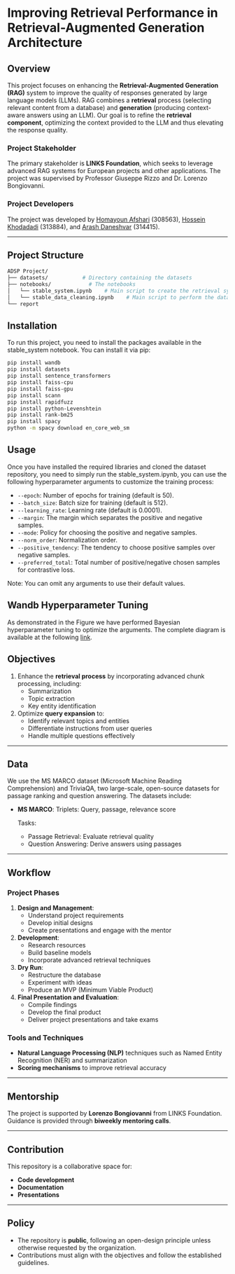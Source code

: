 # Improving Retrieval Performance in Retrieval-Augmented Generation Architecture

## Overview

This project focuses on enhancing the **Retrieval-Augmented Generation (RAG)** system to improve the quality of responses generated by large language models (LLMs). RAG combines a **retrieval** process (selecting relevant content from a database) and **generation** (producing context-aware answers using an LLM). Our goal is to refine the **retrieval component**, optimizing the context provided to the LLM and thus elevating the response quality.

### Project Stakeholder

The primary stakeholder is **LINKS Foundation**, which seeks to leverage advanced RAG systems for European projects and other applications. The project was supervised by Professor Giuseppe Rizzo and Dr. Lorenzo Bongiovanni.

### Project Developers

The project was developed by [Homayoun Afshari](https://www.linkedin.com/in/homayoun-afshari/) (308563), [Hossein Khodadadi](https://hossenkhodadadi.github.io/) (313884), and [Arash Daneshvar](https://www.linkedin.com/in/arash-daneshvar/) (314415).

---
## Project Structure
```bash
ADSP Project/
├── datasets/           # Directory containing the datasets
├── notebooks/            # The notebooks
│   └── stable_system.ipynb    # Main script to create the retrieval system
│   └── stable_data_cleaning.ipynb    # Main script to perform the data cleaning
└── report      
```
## Installation
To run this project, you need to install the packages available in the stable_system notebook. You can install it via pip:<br/>
```bash
pip install wandb
pip install datasets
pip install sentence_transformers
pip install faiss-cpu
pip install faiss-gpu
pip install scann
pip install rapidfuzz
pip install python-Levenshtein
pip install rank-bm25
pip install spacy
python -m spacy download en_core_web_sm
```

## Usage
Once you have installed the required libraries and cloned the dataset repository, you need to  simply run the stable_system.ipynb,  you can use the following hyperparameter arguments to customize the training process:

- `--epoch`: Number of epochs for training (default is 50).
- `--batch_size`: Batch size for training (default is 512).
- `--learning_rate`: Learning rate (default is 0.0001).
- `--margin`: The margin which separates the positive and negative samples.
- `--mode`: Policy for choosing the positive and negative samples.
- `--norm_order`: Normalization order.
- `--positive_tendency`: The tendency to choose positive samples over negative samples.
- `--preferred_total`: Total number of positive/negative chosen samples for contrastive loss.

Note: You can omit any arguments to use their default values.

## Wandb Hyperparameter Tuning 

As demonstrated in the Figure we have performed Bayesian hyperparameter tuning to optimize the arguments. The complete diagram is available at the following [link](https://wandb.ai/adsp-gt3-o1/ms-marco/reports/-25-01-25-00-01-37---VmlldzoxMTA3ODgzNg).


## Objectives

1. Enhance the **retrieval process** by incorporating advanced chunk processing, including:
   - Summarization
   - Topic extraction
   - Key entity identification
2. Optimize **query expansion** to:
   - Identify relevant topics and entities
   - Differentiate instructions from user queries
   - Handle multiple questions effectively

---

## Data
<!---
We use the **MS MARCO dataset (Microsoft Machine Reading Comprehension)**, a large-scale, open-source dataset for passage ranking and question answering. The dataset includes:
- **Triplets**: Query, passage, relevance score
- Tasks:
  - **Passage Retrieval**: Evaluate retrieval quality
  - **Question Answering**: Derive answers using passages 
--->

We use the MS MARCO dataset (Microsoft Machine Reading Comprehension) and TriviaQA, two large-scale, open-source datasets for passage ranking and question answering. The datasets include:

- **MS MARCO**:
Triplets: Query, passage, relevance score  

  Tasks:
   - Passage Retrieval: Evaluate retrieval quality
   - Question Answering: Derive answers using passages
---

## Workflow

### Project Phases
1. **Design and Management**:
   - Understand project requirements
   - Develop initial designs
   - Create presentations and engage with the mentor
2. **Development**:
   - Research resources
   - Build baseline models
   - Incorporate advanced retrieval techniques
3. **Dry Run**:
   - Restructure the database
   - Experiment with ideas
   - Produce an MVP (Minimum Viable Product)
4. **Final Presentation and Evaluation**:
   - Compile findings
   - Develop the final product
   - Deliver project presentations and take exams

### Tools and Techniques
- **Natural Language Processing (NLP)** techniques such as Named Entity Recognition (NER) and summarization
- **Scoring mechanisms** to improve retrieval accuracy

---

## Mentorship

The project is supported by **Lorenzo Bongiovanni** from LINKS Foundation. Guidance is provided through **biweekly mentoring calls**.

---

## Contribution

This repository is a collaborative space for:
- **Code development**
- **Documentation**
- **Presentations**

---

## Policy

- The repository is **public**, following an open-design principle unless otherwise requested by the organization.
- Contributions must align with the objectives and follow the established guidelines.
